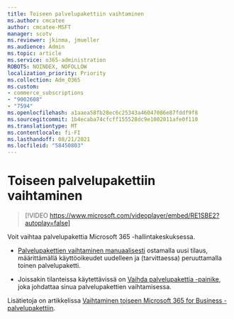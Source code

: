 ```yaml
---
title: Toiseen palvelupakettiin vaihtaminen
ms.author: cmcatee
author: cmcatee-MSFT
manager: scotv
ms.reviewer: jkinma, jmueller
ms.audience: Admin
ms.topic: article
ms.service: o365-administration
ROBOTS: NOINDEX, NOFOLLOW
localization_priority: Priority
ms.collection: Adm_O365
ms.custom:
- commerce_subscriptions
- "9002608"
- "7594"
ms.openlocfilehash: a1aaea58fb28ec6c25343a46047086e87fddf9f8
ms.sourcegitcommit: 1b4ecaba74cfcff155528dc9e1002011afe0f110
ms.translationtype: MT
ms.contentlocale: fi-FI
ms.lasthandoff: 08/21/2021
ms.locfileid: "58450803"
---
```

# <a name="switch-to-a-different-plan"></a>Toiseen palvelupakettiin vaihtaminen

> [!VIDEO https://www.microsoft.com/videoplayer/embed/RE1SBE2?autoplay=false]

Voit vaihtaa palvelupakettia Microsoft 365 -hallintakeskuksessa.

- [Palvelupakettien vaihtaminen manuaalisesti](https://docs.microsoft.com/microsoft-365/commerce/subscriptions/switch-plans-manually) ostamalla uusi tilaus, määrittämällä käyttöoikeudet uudelleen ja (tarvittaessa) peruuttamalla toinen palvelupaketti.

- Joissakin tilanteissa käytettävissä on [Vaihda palvelupakettia -painike](https://docs.microsoft.com/microsoft-365/commerce/subscriptions/switch-to-a-different-plan#use-the-switch-plans-button), joka johdattaa sinua palvelupakettien vaihtamisessa.

Lisätietoja on artikkelissa [Vaihtaminen toiseen Microsoft 365 for Business -palvelupakettiin](https://docs.microsoft.com/microsoft-365/commerce/subscriptions/switch-to-a-different-plan).
